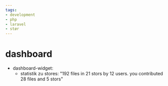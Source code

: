 ```yaml
---
tags:
- development
- php
- laravel
- stør
---
```


# dashboard
- dashboard-widget: 
	- statistik zu stores: "192 files in 21 stors by 12 users. you contributed 28 files and 5 stors"
